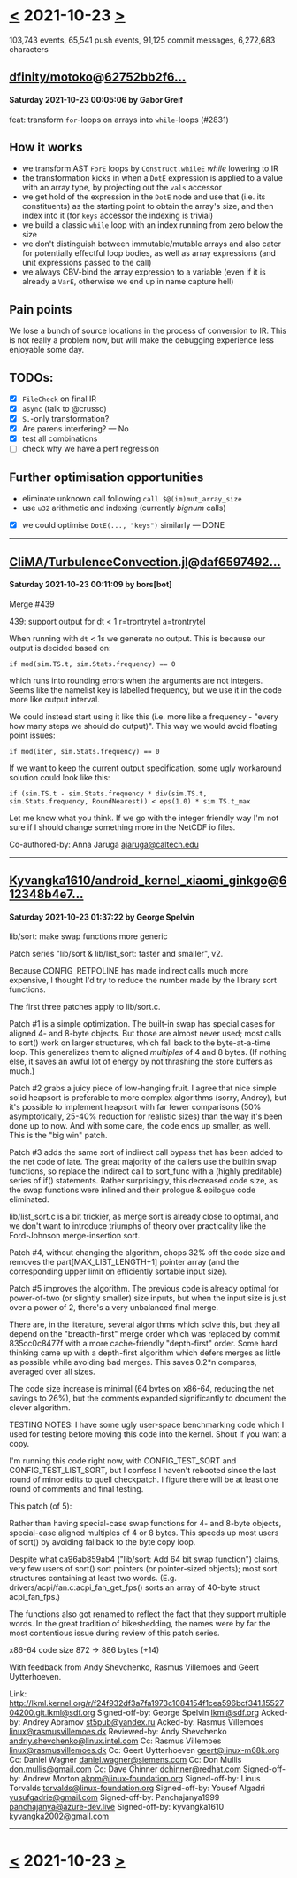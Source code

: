 # [<](2021-10-22.md) 2021-10-23 [>](2021-10-24.md)

103,743 events, 65,541 push events, 91,125 commit messages, 6,272,683 characters


## [dfinity/motoko](https://github.com/dfinity/motoko)@[62752bb2f6...](https://github.com/dfinity/motoko/commit/62752bb2f6693d3af67f550e36a810967cbba5f7)
#### Saturday 2021-10-23 00:05:06 by Gabor Greif

feat: transform `for`-loops on arrays into `while`-loops (#2831)

## How it works

- we transform AST `ForE` loops by `Construct.whileE` _while_ lowering to IR
- the transformation kicks in when a `DotE` expression is applied to a value with an array type, by projecting out the `vals` accessor
- we get hold of the expression in the `DotE` node and use that (i.e. its constituents) as the starting point to obtain the array's size, and then index into it (for `keys` accessor the indexing is trivial)
- we build a classic `while` loop with an index running from zero below the size
- we don't distinguish between immutable/mutable arrays and also cater for potentially effectful loop bodies, as well as array expressions (and unit expressions passed to the call)
- we always CBV-bind the array expression to a variable (even if it is already a `VarE`, otherwise we end up in name capture hell)

## Pain points

We lose a bunch of source locations in the process of conversion to IR. This is not really a problem now, but will make the debugging experience less enjoyable some day.
 
## TODOs:
- [x] `FileCheck` on final IR
- [x] `async` (talk to @crusso)
- [x] `S.`-only transformation?
- [x] Are parens interfering? — No
- [x] test all combinations
- [ ] check why we have a perf regression

## Further optimisation opportunities
- eliminate unknown call following `call $@(im)mut_array_size`
- use `u32` arithmetic and indexing (currently _bignum_ calls)
- [x] we could optimise `DotE(..., "keys")` similarly — DONE

---
## [CliMA/TurbulenceConvection.jl](https://github.com/CliMA/TurbulenceConvection.jl)@[daf6597492...](https://github.com/CliMA/TurbulenceConvection.jl/commit/daf6597492d78f97e33013f7e89f879809b6e6cf)
#### Saturday 2021-10-23 00:11:09 by bors[bot]

Merge #439

439: support output for dt < 1 r=trontrytel a=trontrytel

When running with `dt` < 1s we generate no output. This is because our output is decided based on:

`if mod(sim.TS.t, sim.Stats.frequency) == 0
`

which  runs into rounding errors when the arguments are not integers. Seems like the namelist key is labelled frequency, but we use it in the code more like output interval. 

We could instead start using it like this (i.e. more like a frequency - "every how many steps we should do output)". This way we would avoid floating point issues:

`if mod(iter, sim.Stats.frequency) == 0
`

If we want to keep the current output specification, some ugly workaround solution could look like this:

`if (sim.TS.t - sim.Stats.frequency * div(sim.TS.t, sim.Stats.frequency, RoundNearest)) < eps(1.0) * sim.TS.t_max
`

Let me know what you think. If we go with the integer friendly way I'm not sure if I should change something more in the NetCDF io files.

Co-authored-by: Anna Jaruga <ajaruga@caltech.edu>

---
## [Kyvangka1610/android_kernel_xiaomi_ginkgo](https://github.com/Kyvangka1610/android_kernel_xiaomi_ginkgo)@[612348b4e7...](https://github.com/Kyvangka1610/android_kernel_xiaomi_ginkgo/commit/612348b4e7bbe14bf69a30a27e84d932bcd94688)
#### Saturday 2021-10-23 01:37:22 by George Spelvin

lib/sort: make swap functions more generic

Patch series "lib/sort & lib/list_sort: faster and smaller", v2.

Because CONFIG_RETPOLINE has made indirect calls much more expensive, I
thought I'd try to reduce the number made by the library sort functions.

The first three patches apply to lib/sort.c.

Patch #1 is a simple optimization.  The built-in swap has special cases
for aligned 4- and 8-byte objects.  But those are almost never used;
most calls to sort() work on larger structures, which fall back to the
byte-at-a-time loop.  This generalizes them to aligned *multiples* of 4
and 8 bytes.  (If nothing else, it saves an awful lot of energy by not
thrashing the store buffers as much.)

Patch #2 grabs a juicy piece of low-hanging fruit.  I agree that nice
simple solid heapsort is preferable to more complex algorithms (sorry,
Andrey), but it's possible to implement heapsort with far fewer
comparisons (50% asymptotically, 25-40% reduction for realistic sizes)
than the way it's been done up to now.  And with some care, the code
ends up smaller, as well.  This is the "big win" patch.

Patch #3 adds the same sort of indirect call bypass that has been added
to the net code of late.  The great majority of the callers use the
builtin swap functions, so replace the indirect call to sort_func with a
(highly preditable) series of if() statements.  Rather surprisingly,
this decreased code size, as the swap functions were inlined and their
prologue & epilogue code eliminated.

lib/list_sort.c is a bit trickier, as merge sort is already close to
optimal, and we don't want to introduce triumphs of theory over
practicality like the Ford-Johnson merge-insertion sort.

Patch #4, without changing the algorithm, chops 32% off the code size
and removes the part[MAX_LIST_LENGTH+1] pointer array (and the
corresponding upper limit on efficiently sortable input size).

Patch #5 improves the algorithm.  The previous code is already optimal
for power-of-two (or slightly smaller) size inputs, but when the input
size is just over a power of 2, there's a very unbalanced final merge.

There are, in the literature, several algorithms which solve this, but
they all depend on the "breadth-first" merge order which was replaced by
commit 835cc0c8477f with a more cache-friendly "depth-first" order.
Some hard thinking came up with a depth-first algorithm which defers
merges as little as possible while avoiding bad merges.  This saves
0.2*n compares, averaged over all sizes.

The code size increase is minimal (64 bytes on x86-64, reducing the net
savings to 26%), but the comments expanded significantly to document the
clever algorithm.

TESTING NOTES: I have some ugly user-space benchmarking code which I
used for testing before moving this code into the kernel.  Shout if you
want a copy.

I'm running this code right now, with CONFIG_TEST_SORT and
CONFIG_TEST_LIST_SORT, but I confess I haven't rebooted since the last
round of minor edits to quell checkpatch.  I figure there will be at
least one round of comments and final testing.

This patch (of 5):

Rather than having special-case swap functions for 4- and 8-byte
objects, special-case aligned multiples of 4 or 8 bytes.  This speeds up
most users of sort() by avoiding fallback to the byte copy loop.

Despite what ca96ab859ab4 ("lib/sort: Add 64 bit swap function") claims,
very few users of sort() sort pointers (or pointer-sized objects); most
sort structures containing at least two words.  (E.g.
drivers/acpi/fan.c:acpi_fan_get_fps() sorts an array of 40-byte struct
acpi_fan_fps.)

The functions also got renamed to reflect the fact that they support
multiple words.  In the great tradition of bikeshedding, the names were
by far the most contentious issue during review of this patch series.

x86-64 code size 872 -> 886 bytes (+14)

With feedback from Andy Shevchenko, Rasmus Villemoes and Geert
Uytterhoeven.

Link: http://lkml.kernel.org/r/f24f932df3a7fa1973c1084154f1cea596bcf341.1552704200.git.lkml@sdf.org
Signed-off-by: George Spelvin <lkml@sdf.org>
Acked-by: Andrey Abramov <st5pub@yandex.ru>
Acked-by: Rasmus Villemoes <linux@rasmusvillemoes.dk>
Reviewed-by: Andy Shevchenko <andriy.shevchenko@linux.intel.com>
Cc: Rasmus Villemoes <linux@rasmusvillemoes.dk>
Cc: Geert Uytterhoeven <geert@linux-m68k.org>
Cc: Daniel Wagner <daniel.wagner@siemens.com>
Cc: Don Mullis <don.mullis@gmail.com>
Cc: Dave Chinner <dchinner@redhat.com>
Signed-off-by: Andrew Morton <akpm@linux-foundation.org>
Signed-off-by: Linus Torvalds <torvalds@linux-foundation.org>
Signed-off-by: Yousef Algadri <yusufgadrie@gmail.com>
Signed-off-by: Panchajanya1999 <panchajanya@azure-dev.live>
Signed-off-by: kyvangka1610 <kyvangka2002@gmail.com>

---

# [<](2021-10-22.md) 2021-10-23 [>](2021-10-24.md)

